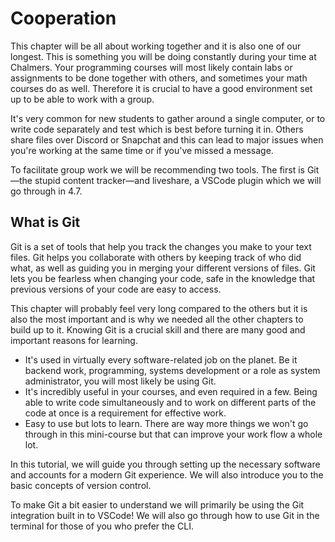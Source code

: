 # Cooperation

This chapter will be all about working together and it is also one of our longest. This is something you will be doing constantly during your time at Chalmers. Your programming courses will most likely contain labs or assignments to be done together with others, and sometimes your math courses do as well.  Therefore it is crucial to have a good environment set up to be able to work with a group. 

It's very common for new students to gather around a single computer, or to
write code separately and test which is best before turning it in.
Others share files over Discord or Snapchat and this can lead to major issues
when you're working at the same time or if you've missed a message. 

To facilitate group work we will be recommending two tools. The first is Git—the stupid content tracker—and liveshare, a VSCode plugin which we will go through in 4.7.

## What is Git

Git is a set of tools that help you track the changes you make to your text files. Git helps you collaborate with others by keeping track of who did what, as well as guiding you in merging your different versions of files. Git lets you be fearless when changing your code, safe in the knowledge that previous versions of your code are easy to access.

This chapter will probably feel very long compared to the others but it is also the most important and is why we needed all the other chapters to build up to it. Knowing Git is a crucial skill and there are many good and important reasons for learning.

- It's used in virtually every software-related job on the planet. Be it backend work, programming, systems development or a role as system administrator, you will most likely be using Git.
- It's incredibly useful in your courses, and even required in a few. Being able to write code simultaneously and to work on different parts of the code at once is a requirement for effective work.
- Easy to use but lots to learn. There are way more things we won't go through in this mini-course but that can improve your work flow a whole lot.

In this tutorial, we will guide you through setting up the necessary software and accounts for a modern Git experience. We will also introduce you to the basic concepts of version control. 

To make Git a bit easier to understand we will primarily be using the Git integration built in to VSCode! We will also go through how to use Git in the terminal for those of you who prefer the CLI.
